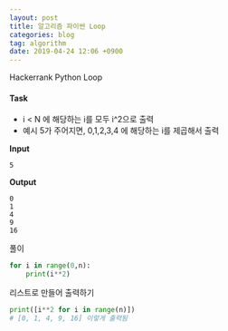 ```yaml
---
layout: post
title: 알고리즘 파이썬 Loop
categories: blog
tag: algorithm
date: 2019-04-24 12:06 +0900
---
```

Hackerrank Python Loop

#### Task

- i < N 에 해당하는 i를 모두 i^2으로 출력
- 예시 5가 주어지면, 0,1,2,3,4 에 해당하는 i를 제곱해서 출력

**Input**
```
5
```

**Output**

```
0
1
4
9
16
```

풀이

```py
for i in range(0,n):
    print(i**2)
```


리스트로 만들어 출력하기

```py
print([i**2 for i in range(n)])
# [0, 1, 4, 9, 16] 이렇게 출력됨

```
